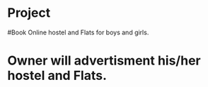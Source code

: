 # Project
#Book Online hostel and Flats for boys and girls.
# Owner will advertisment his/her hostel and Flats.

